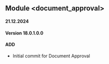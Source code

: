 ## Module <document_approval>

#### 21.12.2024
#### Version 18.0.1.0.0
#### ADD
- Initial commit for Document Approval
